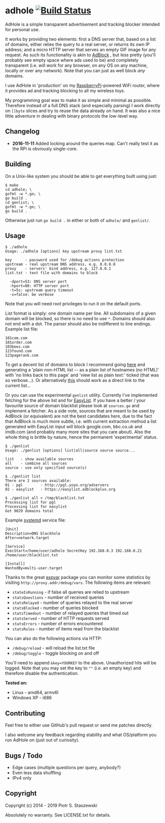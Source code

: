 # adhole [![Build Status](https://travis-ci.org/drbig/adhole.svg?branch=master)](https://travis-ci.org/drbig/adhole)

AdHole is a simple transparent advertisement and tracking blocker intended for 
personal use.

It works by providing two elements: first a DNS server that, based on a list of 
domains, either relies the query to a real server, or returns its own IP 
address; and a micro HTTP server that serves an empty GIF image for any 
request. As such its functionality is akin to 
[AdBlock](https://chrome.google.com/webstore/detail/adblock/gighmmpiobklfepjocnamgkkbiglidom?hl=en)
, but less pretty (you'll probably see empty space where ads 
used to be) and completely transparent (i.e. will work for any browser, on any 
OS on any machine, locally or over any network). Note that you can just as well 
block *any* domains.

I use AdHole in 'production' on my 
[RaspberryPi](http://www.raspberrypi.org/)-powered WiFi router, where it 
provides ad and tracking blocking to all my wireless toys.

My programming goal was to make it as simple and minimal as possible. Therefore 
instead of a full DNS stack (and especially parsing) I work directly on 
`[]byte` slices and try to reuse the data already on hand. It was also a nice 
little adventure in dealing with binary protocols the low-level way.

## Changelog

- **2016-11-11** Added locking around the queries map. Can't really test it as the RPi is obviously single-core.

## Building

On a Unix-like system you should be able to get everything built using just:

    $ make
    cd adhole; \
    gofmt -w *.go; \
    go build .
    cd genlist; \
    gofmt -w *.go; \
    go build .

Otherwise just run `go build .` in either or both of `adhole/` and `genlist/`.

## Usage

    $ ./adhole
    Usage: ./adhole [options] key upstream proxy list.txt
    
    key      - password used for /debug actions protection
    upstream - real upstream DNS address, e.g. 8.8.8.8
    proxy    - servers' bind address, e.g. 127.0.0.1
    list.txt - text file with domains to block
    
      -dport=53: DNS server port
      -hport=80: HTTP server port
      -t=5s: upstream query timeout
      -v=false: be verbose

Note that you will need root privileges to run it on the default ports.

List format is simply: one domain name per line. All subdomains of a given 
domain will be blocked, so there is no need to use `*`. Domains should also not 
end with a dot. The parser should also be indifferent to line endings. Example 
list file:

    101com.com
    101order.com
    103bees.com
    123found.com
    123pagerank.com

To get a decent list of domains to block I recommend going 
[here](http://pgl.yoyo.org/adservers/) and generating a 'plain non-HTML list -- 
as a plain list of hostnames (no HTML)' with 'no links back to this page' and 
'view list as plain text:' ticked (that was so verbose...). Or alternatively 
[this](http://pgl.yoyo.org/adservers/serverlist.php?hostformat=nohtml&showintro=0&startdate%5Bday%5D=&startdate%5Bmonth%5D=&startdate%5Byear%5D=&mimetype=plaintext)
 should work as a direct link to the current list...

Or you can use the experimental `genlist` utility. Currently I've implemented 
fetching for the above list and for 
[EasyList](https://easylist.adblockplus.org/en/). 
If you have a better / your favourite source of domain blacklist 
please look at `sources.go` and implement a fetcher. As a side note, sources 
that are meant to be used by AdBlock (or equivalent) are not the best 
candidates here, due to the fact that AdBlock is much more subtle, i.e. with 
current extraction method a list generated with EasyList input will block 
google.com, bbc.co.uk and imdb.com (and probably many more sites that you 
care about). Also the whole thing is brittle by nature, hence the permanent 
'experimental' status.

    $ ./genlist
    Usage: ./genlist [options] list|all|source source source...
    
    list   - show available sources
    all    - combine all sources
    source - use only specified source(s)
    
    $ ./genlist list
    There are 2 sources available:
    01 - pgl        - http://pgl.yoyo.org/adservers
    02 - easylist   - https://easylist.adblockplus.org
    
    $ ./genlist all > /tmp/blacklist.txt
    Processing list for pgl
    Processing list for easylist
    Got 9829 domains total

Example [systemd](http://www.freedesktop.org/wiki/Software/systemd/) service 
file:

    [Unit]
    Description=DNS blackhole
    After=network.target
    
    [Service]
    ExecStart=/home/user/adhole SecretKey 192.168.0.3 192.168.0.21 /home/user/blacklist.txt
    
    [Install]
    WantedBy=multi-user.target

Thanks to the great [expvar](http://golang.org/pkg/expvar/) package you can 
monitor some statistics by visiting `http://proxy.addr/debug/vars`. The 
following items are relevant:

  * `stateIsRunning` - if false all queries are relied to upstream
  * `statsQuestions` - number of received queries
  * `statsRelayed` - number of queries relayed to the real server
  * `statsBlocked` - number of queries blocked
  * `statsTimedout` - number of relayed queries that timed out
  * `statsServed` - number of HTTP requests served
  * `statsErrors` - number of errors encountered
  * `statsRules` - number of items read from the blacklist

You can also do the following actions via HTTP:

  * `/debug/reload` - will reload the list.txt file
  * `/debug/toggle` - toggle blocking on and off

You'll need to append `&key=YOURKEY` to the above. Unauthorized hits will 
be logged. Note that you may set the key to `""` (i.e. an empty key) and 
therefore disable the authentication.

**Tested on:**

  * Linux - amd64, armv6l
  * Windows XP - i686

## Contributing

Feel free to either use GitHub's pull request or send me patches directly.

I also welcome any feedback regarding stability and what OS/platform you run 
AdHole on (just out of curiosity).

## Bugs / Todo

  * Edge cases (multiple questions per query, anybody?)
  * Even less data shuffling
  * IPv4 only

## Copyright

Copyright (c) 2014 - 2019 Piotr S. Staszewski

Absolutely no warranty. See LICENSE.txt for details.

